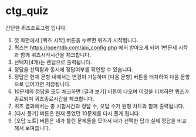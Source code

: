 # ctg_quiz

간단한 퀴즈프로그램 입니다.

1. 첫 화면에서 [퀴즈 시작] 버튼을 누르면 퀴즈가 시작됩니다.
2. 퀴즈는 https://opentdb.com/api_config.php 에서 받아오게 되며 1번문제 시작과 함께 퀴즈시작시간을 체크합니다.
3. 선택지(4개)는 랜덤으로 출력됩니다.
4. 정답을 선택함과 동시에 정답여부를 확인할 수 있습니다.
5. 정답은 현재 문항 내에서는 변경이 가능하며 [다음 문항] 버튼을 터치하여 다음 문항으로 넘어가면 저장됩니다.
6. 10문제의 정답을 모두 체크하면 [결과 보기] 버튼이 나오며 이것을 터치하면 퀴즈가 종료되며 퀴즈종료시간을 체크합니다.
7. 퀴즈 결과에서는 총 시험시간과 정답 수, 오답 수가 원형 차트와 함께 출력됩니다.
8. [다시 풀기] 버튼은 현재 풀었던 10문제를 다시 풀게 됩니다.
9. [오답 노트] 버튼은 내가 틀린 문제들을 모아서 내가 선택한 답과 실제 정답을 비교해서 보여줍니다.
